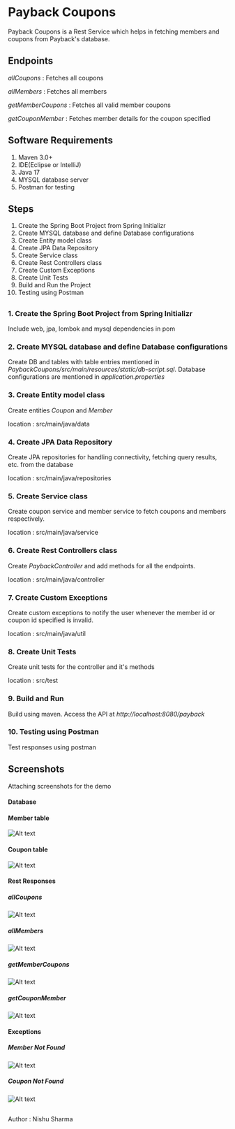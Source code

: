 # Payback Coupons
Payback Coupons is a Rest Service which helps in fetching members and coupons from Payback's database.

## Endpoints
_allCoupons_ : Fetches all coupons

_allMembers_ : Fetches all members

_getMemberCoupons_ : Fetches all valid member coupons

_getCouponMember_ : Fetches member details for the coupon specified

## Software Requirements
1. Maven 3.0+
2. IDE(Eclipse or IntelliJ)
3. Java 17
4. MYSQL database server
5. Postman for testing

## Steps 
1. Create the Spring Boot Project from Spring Initializr
2. Create MYSQL database and define Database configurations
3. Create Entity model class
4. Create JPA Data Repository
5. Create Service class
6. Create Rest Controllers class
7. Create Custom Exceptions
8. Create Unit Tests
9. Build and Run the Project
10. Testing using Postman

##

### 1. Create the Spring Boot Project from Spring Initializr
Include web, jpa, lombok and mysql dependencies in pom

### 2. Create MYSQL database and define Database configurations
Create DB and tables with table entries mentioned in _PaybackCoupons/src/main/resources/static/db-script.sql_.
Database configurations are mentioned in _application.properties_

### 3. Create Entity model class
Create entities _Coupon_ and _Member_

location : src/main/java/data

### 4. Create JPA Data Repository
Create JPA repositories for handling connectivity, fetching query results, etc. from the database

location : src/main/java/repositories

### 5. Create Service class
Create coupon service and member service to fetch coupons and members respectively.

location : src/main/java/service

### 6. Create Rest Controllers class
Create _PaybackController_ and add methods for all the endpoints.

location : src/main/java/controller

### 7. Create Custom Exceptions
Create custom exceptions to notify the user whenever the member id or coupon id specified is invalid.

location : src/main/java/util

### 8. Create Unit Tests
Create unit tests for the controller and it's methods

location : src/test

### 9. Build and Run
Build using maven. Access the API at _http://localhost:8080/payback_

### 10. Testing using Postman
Test responses using postman

## Screenshots
Attaching screenshots for the demo

#### Database
#### Member table

![Alt text](/PaybackCoupons/screenshots/db-members.PNG?raw=true)


#### Coupon table

![Alt text](/PaybackCoupons/screenshots/db-coupons.PNG?raw=true)



#### Rest Responses
##### _allCoupons_

![Alt text](/PaybackCoupons/screenshots/allcoupons.PNG?raw=true)




##### _allMembers_

![Alt text](/PaybackCoupons/screenshots/allmembers.PNG?raw=true)




##### _getMemberCoupons_

![Alt text](/PaybackCoupons/screenshots/member%20coupons.PNG?raw=true)




##### _getCouponMember_

![Alt text](/PaybackCoupons/screenshots/coupon%20member.PNG?raw=true)




#### Exceptions
##### Member Not Found

![Alt text](/PaybackCoupons/screenshots/invalid-member.PNG?raw=true)





##### Coupon Not Found

![Alt text](/PaybackCoupons/screenshots/invalid-coupon.PNG?raw=true)






##
Author : Nishu Sharma




